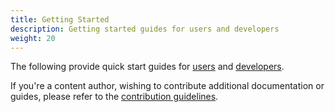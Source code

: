 ```yaml
---
title: Getting Started
description: Getting started guides for users and developers
weight: 20
---
```


The following provide quick start guides for [users][user-getting-started] and
 [developers][dev-getting-started].

If you're a content author, wishing to contribute additional documentation or guides,
 please refer to the [contribution guidelines][doc-contribution].

[user-getting-started]: users.md
[dev-getting-started]: developers.md
[doc-contribution]: ../doc-contribution/_index.md
